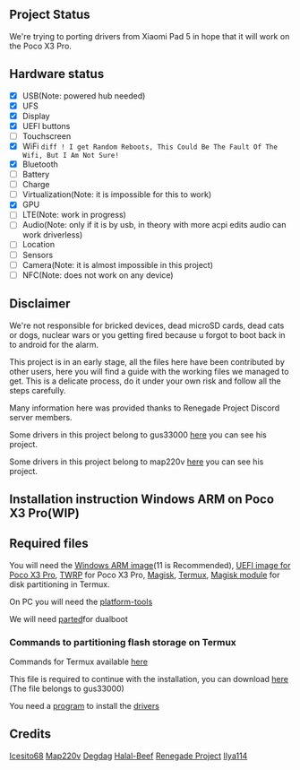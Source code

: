 ## Project Status

We're trying to porting drivers from Xiaomi Pad 5 in hope that it will work on the Poco X3 Pro.

## Hardware status
- [x] USB(Note: powered hub needed)
- [x] UFS
- [x] Display
- [x] UEFI buttons
- [ ] Touchscreen
- [x] WiFi ```diff ! I get Random Reboots, This Could Be The Fault Of The Wifi, But I Am Not Sure!```
- [x] Bluetooth
- [ ] Battery
- [ ] Charge
- [ ] Virtualization(Note: it is impossible for this to work)
- [x] GPU
- [ ] LTE(Note: work in progress)
- [ ] Audio(Note: only if it is by usb, in theory with more acpi edits audio can work driverless)
- [ ] Location
- [ ] Sensors
- [ ] Camera(Note: it is almost impossible in this project)
- [ ] NFC(Note: does not work on any device)

## Disclaimer

We're not responsible for bricked devices, dead microSD cards, dead cats or dogs, nuclear wars or you getting fired because u forgot to boot back in to android for the alarm.

This project is in an early stage, all the files here have been contributed by other users, here you will find a guide with the working files we managed to get. This is a delicate process, do it under your own risk and follow all the steps carefully.


Many information here was provided thanks to Renegade Project Discord server members.

Some drivers in this project belong to gus33000 [here](https://github.com/WOA-Project/SurfaceDuo-Drivers) you can see his project.

Some drivers in this project belong to map220v [here](https://github.com/map220v/MiPad5-Drivers) you can see his project.

## Installation instruction Windows ARM on Poco X3 Pro(WIP)

## Required files

You will need the [Windows ARM image](https://uupdump.net/)(11 is Recommended), [UEFI image for Poco X3 Pro](https://github.com/Icesito68/Port-Windows-11-Poco-X3-pro/tree/main/Uefi), [TWRP](https://twrp.me/xiaomi/xiaomipocox3pro.html) for Poco X3 Pro, [Magisk](https://github.com/topjohnwu/Magisk), [Termux](https://f-droid.org/en/packages/com.termux/), [Magisk module](https://github.com/evdenis/disk) for disk partitioning in Termux.

On PC you will need the [platform-tools](https://developer.android.com/studio/releases/platform-tools)

We will need [parted](https://drive.google.com/file/d/1e8kDC2fylkvJuHimlViHOuHyk8xljr6p/view)for dualboot

### Commands to partitioning flash storage on Termux

Commands for Termux available [here](https://github.com/Icesito68/Port-Windows-11-Poco-X3-pro/tree/main/commands/termux)

This file is required to continue with the installation, you can download [here](https://www.mediafire.com/file/bvibrl34nawl2wg/msc.sh/file) (The file belongs to gus33000)

You need a [program](https://github.com/WOA-Project/DriverUpdater/releases/) to install the [drivers](https://github.com/halal-beef/Vayu-Drivers)

## Credits

[Icesito68](https://github.com/Icesito68)
[Map220v](https://github.com/map220v)
[Degdag](https://github.com/degdag)
[Halal-Beef](https://github.com/halal-beef)
[Renegade Project](https://github.com/edk2-porting)
[Ilya114](https://github.com/wormstest)
